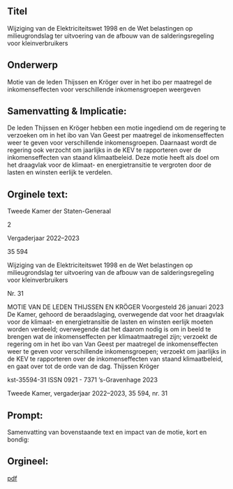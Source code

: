 ## Titel
Wijziging van de Elektriciteitswet 1998 en de Wet belastingen op milieugrondslag ter uitvoering van de afbouw van de salderingsregeling voor kleinverbruikers
## Onderwerp
Motie van de leden Thijssen en Kröger over in het ibo per maatregel de inkomenseffecten voor verschillende inkomensgroepen weergeven
## Samenvatting & Implicatie:

De leden Thijssen en Kröger hebben een motie ingediend om de regering te verzoeken om in het ibo van Van Geest per maatregel de inkomenseffecten weer te geven voor verschillende inkomensgroepen. Daarnaast wordt de regering ook verzocht om jaarlijks in de KEV te rapporteren over de inkomenseffecten van staand klimaatbeleid. Deze motie heeft als doel om het draagvlak voor de klimaat- en energietransitie te vergroten door de lasten en winsten eerlijk te verdelen.
## Orginele text:


Tweede Kamer der Staten-Generaal

2

Vergaderjaar 2022–2023

35 594

Wijziging van de Elektriciteitswet 1998 en de
Wet belastingen op milieugrondslag ter
uitvoering van de afbouw van de
salderingsregeling voor kleinverbruikers

Nr. 31

MOTIE VAN DE LEDEN THIJSSEN EN KRÖGER
Voorgesteld 26 januari 2023
De Kamer,
gehoord de beraadslaging,
overwegende dat voor het draagvlak voor de klimaat- en energietransitie
de lasten en winsten eerlijk moeten worden verdeeld;
overwegende dat het daarom nodig is om in beeld te brengen wat de
inkomenseffecten per klimaatmaatregel zijn;
verzoekt de regering om in het ibo van Van Geest per maatregel de
inkomenseffecten weer te geven voor verschillende inkomensgroepen;
verzoekt om jaarlijks in de KEV te rapporteren over de inkomenseffecten
van staand klimaatbeleid,
en gaat over tot de orde van de dag.
Thijssen
Kröger

kst-35594-31
ISSN 0921 - 7371
’s-Gravenhage 2023

Tweede Kamer, vergaderjaar 2022–2023, 35 594, nr. 31


## Prompt:
Samenvatting van bovenstaande text en impact van de motie, kort en bondig:

## Orgineel:
[pdf](https://gegevensmagazijn.tweedekamer.nl/OData/v4/2.0/Document(6b888b8a-1371-42a6-b59a-5f7c58fa8cfb)/resource)
